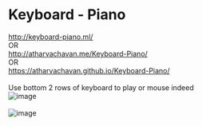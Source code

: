 # Keyboard - Piano
http://keyboard-piano.ml/ <br> OR <br> http://atharvachavan.me/Keyboard-Piano/ <br> OR <br> https://atharvachavan.github.io/Keyboard-Piano/ <br> <br>
Use bottom 2 rows of keyboard to play or mouse indeed
<br>
![image](https://user-images.githubusercontent.com/35627981/116963320-29d10b80-acc6-11eb-8c11-bcf2dd8388aa.png)
<br><br>
![image](https://user-images.githubusercontent.com/35627981/116963356-3f463580-acc6-11eb-9aab-22f5b39ce981.png)
